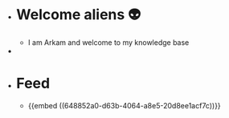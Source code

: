 - # Welcome aliens 👽
	- I am Arkam and welcome to my knowledge base
-
- # Feed
	- {{embed ((648852a0-d63b-4064-a8e5-20d8ee1acf7c))}}